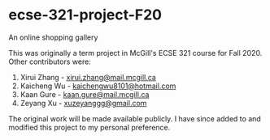 # ecse-321-project-F20
An online shopping gallery

This was originally a term project in McGill's ECSE 321 course for Fall 2020. Other contributors were: 
1. Xirui Zhang - xirui.zhang@mail.mcgill.ca
2. Kaicheng Wu - kaichengwu8101@hotmail.com
3. Kaan Gure - kaan.gure@mail.mcgill.ca
4. Zeyang Xu - xuzeyanggg@gmail.com

The original work will be made available publicly. I have since added to and modified this project to my personal preference. 
